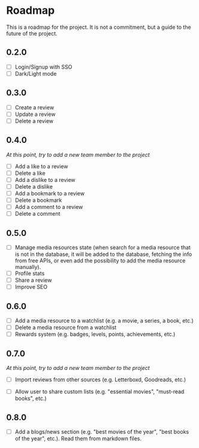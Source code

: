 # Roadmap

This is a roadmap for the project. It is not a commitment, but a guide to the future of the project.

## 0.2.0

- [ ] Login/Signup with SSO
- [ ] Dark/Light mode

## 0.3.0

- [ ] Create a review
- [ ] Update a review
- [ ] Delete a review

## 0.4.0

_At this point, try to add a new team member to the project_

- [ ] Add a like to a review
- [ ] Delete a like
- [ ] Add a dislike to a review
- [ ] Delete a dislike
- [ ] Add a bookmark to a review
- [ ] Delete a bookmark
- [ ] Add a comment to a review
- [ ] Delete a comment

## 0.5.0

- [ ] Manage media resources state (when search for a media resource that is not in the database, it will be added to the database, fetching the info from free APIs, or even add the possibility to add the media resource manually).
- [ ] Profile stats
- [ ] Share a review
- [ ] Improve SEO

## 0.6.0

- [ ] Add a media resource to a watchlist (e.g. a movie, a series, a book, etc.)
- [ ] Delete a media resource from a watchlist
- [ ] Rewards system (e.g. badges, levels, points, achievements, etc.)

## 0.7.0

_At this point, try to add a new team member to the project_

- [ ] Import reviews from other sources (e.g. Letterboxd, Goodreads, etc.)
- [ ] Allow user to share custom lists (e.g. "essential movies", "must-read books", etc.)


## 0.8.0

- [ ] Add a blogs/news section (e.g. "best movies of the year", "best books of the year", etc.). Read them from markdown files.
